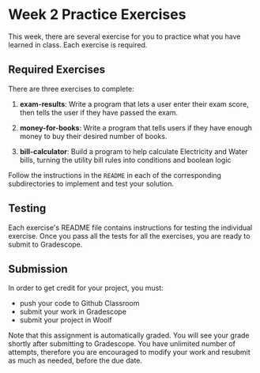 # Week 2 Practice Exercises

This week, there are several exercise for you to practice what you have learned
in class.  Each exercise is required.

## Required Exercises

There are three exercises to complete:

1. **exam-results**: Write a program that lets a user enter their exam score, then 
tells the user if they have passed the exam.

2. **money-for-books**: Write a program that tells users if they have enough money to 
buy their desired number of books.

3. **bill-calculator**: Build a program to help calculate Electricity and
Water bills, turning the utility bill rules into conditions and boolean logic

Follow the instructions in the `README` in each of the corresponding subdirectories to
implement and test your solution.

## Testing

Each exercise's README file contains instructions for testing the individual exercise.
Once you pass all the tests for all the exercises, you are ready to submit to Gradescope.

## Submission

In order to get credit for your project, you must:

- push your code to Github Classroom
- submit your work in Gradescope
- submit your project in Woolf

Note that this assignment is automatically graded. You will see your grade shortly
after submitting to Gradescope. You have unlimited number of attempts, therefore you are encouraged
to modify your work and resubmit as much as needed, before the due date.
